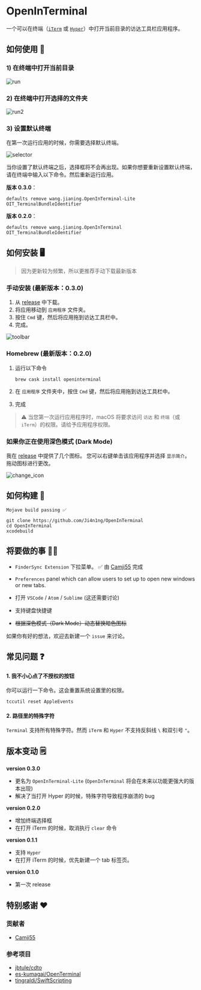  # OpenInTerminal

一个可以在终端（[`iTerm`](https://www.iterm2.com/) 或 [`Hyper`](https://github.com/zeit/hyper)）中打开当前目录的访达工具栏应用程序。

## 如何使用 🚀

### 1) 在终端中打开当前目录

![run](./screenshots/run.gif)

### 2) 在终端中打开选择的文件夹

![run2](./screenshots/run2.gif)

### 3) 设置默认终端

在第一次运行应用的时候，你需要选择默认终端。

![selector](./screenshots/selector.png)

当你设置了默认终端之后，选择框将不会再出现。如果你想要重新设置默认终端，请在终端中输入以下命令。然后重新运行应用。

**版本 0.3.0**：

```
defaults remove wang.jianing.OpenInTerminal-Lite OIT_TerminalBundleIdentifier
```

**版本 0.2.0**：

```
defaults remove wang.jianing.OpenInTerminal OIT_TerminalBundleIdentifier
```

## 如何安装 🖥

> 因为更新较为频繁，所以更推荐手动下载最新版本

### 手动安装 (最新版本：0.3.0)

1. 从 [release](https://github.com/Ji4n1ng/OpenInTerminal/releases) 中下载。
2. 将应用移动到 `应用程序` 文件夹。
3. 按住 `Cmd` 键，然后将应用拖到访达工具栏中。
4. 完成。

![toolbar](./screenshots/drag_to_toolbar-zh.gif)

### Homebrew (最新版本：0.2.0)

1. 运行以下命令

   ```
   brew cask install openinterminal
   ```

2. 在 `应用程序` 文件夹中，按住 `Cmd` 键，然后将应用拖到访达工具栏中。

3. 完成

>  ⚠️ 当您第一次运行应用程序时，macOS 将要求访问 `访达` 和 `终端`（或 `iTerm`）的权限。请给予应用程序权限。

### 如果你正在使用深色模式 (Dark Mode)

我在 [release](https://github.com/Ji4n1ng/OpenInTerminal/releases) 中提供了几个图标。 您可以右键单击该应用程序并选择 `显示简介`。 拖动图标进行更改。

![change_icon](./screenshots/change_icon-zh.gif)

## 如何构建 🔨

`Mojave build passing ✅`

```
git clone https://github.com/Ji4n1ng/OpenInTerminal
cd OpenInTerminal
xcodebuild
```

## 将要做的事 👨‍💻

- `FinderSync Extension` 下拉菜单。 ✅ 由 [Camji55](https://github.com/Camji55) 完成
- `Preferences` panel which can allow users to set up to open new windows or new tabs.
- 打开 `VSCode` / `Atom` / `Sublime` (这还需要讨论)
- 支持键盘快捷键

- ~~根据深色模式（Dark  Mode）动态替换暗色图标~~

如果你有好的想法，欢迎去新建一个 `issue` 来讨论。

## 常见问题 ❓

#### 1. 我不小心点了不授权的按钮

你可以运行一下命令。这会重置系统设置里的权限。

```
tccutil reset AppleEvents
```

#### 2. 路径里的特殊字符

`Terminal` 支持所有特殊字符。然而 `iTerm` 和 `Hyper` 不支持反斜线 `\` 和双引号 `"`。

## 版本变动 🗒

**version 0.3.0**

- 更名为 `OpenInTerminal-Lite` (`OpenInTerminal` 将会在未来以功能更强大的版本出现)
- 解决了当打开 Hyper 的时候，特殊字符导致程序崩溃的 bug

**version 0.2.0**

- 增加终端选择框
- 在打开 iTerm 的时候，取消执行 `clear` 命令

**version 0.1.1**

- 支持 `Hyper`
- 在打开 iTerm 的时候，优先新建一个 tab 标签页。

**version 0.1.0**

- 第一次 release

## 特别感谢 ❤️

### 贡献者

- [Camji55](https://github.com/Camji55)

### 参考项目

- [jbtule/cdto](https://github.com/jbtule/cdto)
- [es-kumagai/OpenTerminal](https://github.com/es-kumagai/OpenTerminal)
- [tingraldi/SwiftScripting](https://github.com/tingraldi/SwiftScripting)